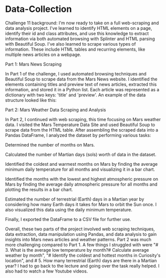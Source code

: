 # Data-Collection
Challenge 11 background:
I'm now ready to take on a full web-scraping and data analysis project. I've learned to identify HTML elements on a page, identify their id and class attributes, and use this knowledge to extract information via both automated browsing with Splinter and HTML parsing with Beautiful Soup. I've also learned to scrape various types of information. These include HTML tables and recurring elements, like multiple news articles on a webpage.

Part 1: Mars News Scraping

In Part 1 of the challenge, I used automated browsing techniques and Beautiful Soup to scrape data from the Mars News website. I identified the elements containing titles and preview text of news articles, extracted this information, and stored it in a Python list. Each article was represented as a dictionary with two keys: 'title' and 'preview'. An example of the data structure looked like this:

Part 2: Mars Weather Data Scraping and Analysis

In Part 2, I continued with web scraping, this time focusing on Mars weather data. I visited the Mars Temperature Data Site and used Beautiful Soup to scrape data from the HTML table. After assembling the scraped data into a Pandas DataFrame, I analyzed the dataset by performing various tasks:

Determined the number of months on Mars.

Calculated the number of Martian days (sols) worth of data in the dataset.

Identified the coldest and warmest months on Mars by finding the average minimum daily temperature for all months and visualizing it in a bar chart.

Identified the months with the lowest and highest atmospheric pressure on Mars by finding the average daily atmospheric pressure for all months and plotting the results in a bar chart.

Estimated the number of terrestrial (Earth) days in a Martian year by considering how many Earth days it takes for Mars to orbit the Sun once. I also visualized this data using the daily minimum temperature.

Finally, I exported the DataFrame to a CSV file for further use.


Overall, these two parts of the project involved web scraping techniques, data extraction, data manipulation using Pandas, and data analysis to gain insights into Mars news articles and weather patterns. Part 2 was much more challenging compared to Part 1. A few things I struggled with were "# 3. What is the average low temperature by month?# Calculate average weather by month", "# Identify the coldest and hottest months in Curiosity's location", and # 5. How many terrestrial (Earth) days are there in a Martian year? I had to go back to the lecture and going over the task really helped. I also had to watch a few Youtube videos. 
